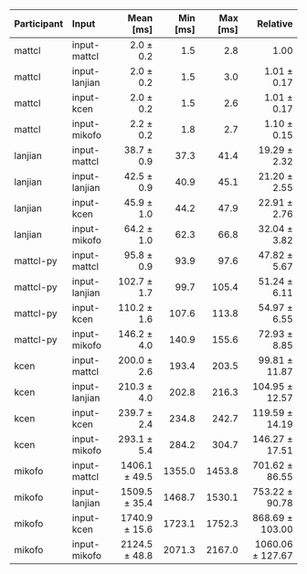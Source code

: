 | Participant | Input | Mean [ms] | Min [ms] | Max [ms] | Relative |
|:---|:---|---:|---:|---:|---:|
| mattcl | input-mattcl | 2.0 ± 0.2 | 1.5 | 2.8 | 1.00 |
| mattcl | input-lanjian | 2.0 ± 0.2 | 1.5 | 3.0 | 1.01 ± 0.17 |
| mattcl | input-kcen | 2.0 ± 0.2 | 1.5 | 2.6 | 1.01 ± 0.17 |
| mattcl | input-mikofo | 2.2 ± 0.2 | 1.8 | 2.7 | 1.10 ± 0.15 |
| lanjian | input-mattcl | 38.7 ± 0.9 | 37.3 | 41.4 | 19.29 ± 2.32 |
| lanjian | input-lanjian | 42.5 ± 0.9 | 40.9 | 45.1 | 21.20 ± 2.55 |
| lanjian | input-kcen | 45.9 ± 1.0 | 44.2 | 47.9 | 22.91 ± 2.76 |
| lanjian | input-mikofo | 64.2 ± 1.0 | 62.3 | 66.8 | 32.04 ± 3.82 |
| mattcl-py | input-mattcl | 95.8 ± 0.9 | 93.9 | 97.6 | 47.82 ± 5.67 |
| mattcl-py | input-lanjian | 102.7 ± 1.7 | 99.7 | 105.4 | 51.24 ± 6.11 |
| mattcl-py | input-kcen | 110.2 ± 1.6 | 107.6 | 113.8 | 54.97 ± 6.55 |
| mattcl-py | input-mikofo | 146.2 ± 4.0 | 140.9 | 155.6 | 72.93 ± 8.85 |
| kcen | input-mattcl | 200.0 ± 2.6 | 193.4 | 203.5 | 99.81 ± 11.87 |
| kcen | input-lanjian | 210.3 ± 4.0 | 202.8 | 216.3 | 104.95 ± 12.57 |
| kcen | input-kcen | 239.7 ± 2.4 | 234.8 | 242.7 | 119.59 ± 14.19 |
| kcen | input-mikofo | 293.1 ± 5.4 | 284.2 | 304.7 | 146.27 ± 17.51 |
| mikofo | input-mattcl | 1406.1 ± 49.5 | 1355.0 | 1453.8 | 701.62 ± 86.55 |
| mikofo | input-lanjian | 1509.5 ± 35.4 | 1468.7 | 1530.1 | 753.22 ± 90.78 |
| mikofo | input-kcen | 1740.9 ± 15.6 | 1723.1 | 1752.3 | 868.69 ± 103.00 |
| mikofo | input-mikofo | 2124.5 ± 48.8 | 2071.3 | 2167.0 | 1060.06 ± 127.67 |
